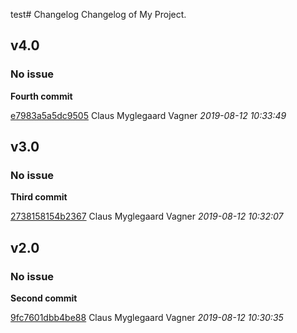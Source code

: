 test# Changelog
Changelog of My Project.

## v4.0
### No issue

**Fourth commit**


[e7983a5a5dc9505](https://github.com/cmvagner/test-git-changelog-maven-plugin/commit/e7983a5a5dc9505) Claus Myglegaard Vagner *2019-08-12 10:33:49*


## v3.0
### No issue

**Third commit**


[2738158154b2367](https://github.com/cmvagner/test-git-changelog-maven-plugin/commit/2738158154b2367) Claus Myglegaard Vagner *2019-08-12 10:32:07*


## v2.0
### No issue

**Second commit**


[9fc7601dbb4be88](https://github.com/cmvagner/test-git-changelog-maven-plugin/commit/9fc7601dbb4be88) Claus Myglegaard Vagner *2019-08-12 10:30:35*


